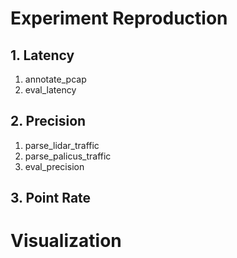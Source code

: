 # Experiment Reproduction


## 1. Latency
1. annotate_pcap
2. eval_latency


## 2. Precision
1. parse_lidar_traffic
2. parse_palicus_traffic
3. eval_precision

## 3. Point Rate


# Visualization
